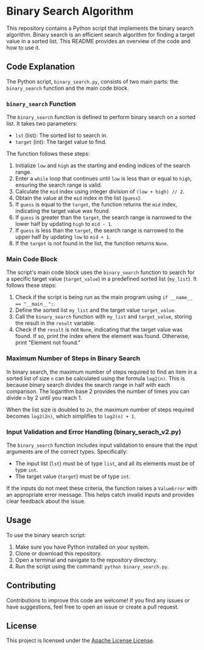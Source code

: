 # Binary Search Algorithm

This repository contains a Python script that implements the binary search algorithm. Binary search is an efficient search algorithm for finding a target value in a sorted list. This README provides an overview of the code and how to use it.

## Code Explanation

The Python script, `binary_search.py`, consists of two main parts: the `binary_search` function and the main code block.

### `binary_search` Function

The `binary_search` function is defined to perform binary search on a sorted list. It takes two parameters:
- `lst` (list): The sorted list to search in.
- `target` (int): The target value to find.

The function follows these steps:
1. Initialize `low` and `high` as the starting and ending indices of the search range.
2. Enter a `while` loop that continues until `low` is less than or equal to `high`, ensuring the search range is valid.
3. Calculate the `mid` index using integer division of `(low + high) // 2`.
4. Obtain the value at the `mid` index in the list (`guess`).
5. If `guess` is equal to the `target`, the function returns the `mid` index, indicating the target value was found.
6. If `guess` is greater than the `target`, the search range is narrowed to the lower half by updating `high` to `mid - 1`.
7. If `guess` is less than the `target`, the search range is narrowed to the upper half by updating `low` to `mid + 1`.
8. If the `target` is not found in the list, the function returns `None`.

### Main Code Block

The script's main code block uses the `binary_search` function to search for a specific target value (`target_value`) in a predefined sorted list (`my_list`). It follows these steps:
1. Check if the script is being run as the main program using `if __name__ == "__main__":`.
2. Define the sorted list `my_list` and the target value `target_value`.
3. Call the `binary_search` function with `my_list` and `target_value`, storing the result in the `result` variable.
4. Check if the `result` is not `None`, indicating that the target value was found. If so, print the index where the element was found. Otherwise, print "Element not found."

### Maximum Number of Steps in Binary Search

In binary search, the maximum number of steps required to find an item in a sorted list of size `n` can be calculated using the formula `log2(n)`. This is because binary search divides the search range in half with each comparison. The logarithm base 2 provides the number of times you can divide `n` by 2 until you reach 1.

When the list size is doubled to `2n`, the maximum number of steps required becomes `log2(2n)`, which simplifies to `log2(n) + 1`.


### Input Validation and Error Handling (binary_serach_v2.py)

The `binary_search` function includes input validation to ensure that the input arguments are of the correct types. Specifically:
- The input list (`lst`) must be of type `list`, and all its elements must be of type `int`.
- The target value (`target`) must be of type `int`.

If the inputs do not meet these criteria, the function raises a `ValueError` with an appropriate error message. This helps catch invalid inputs and provides clear feedback about the issue.

## Usage

To use the binary search script:
1. Make sure you have Python installed on your system.
2. Clone or download this repository.
3. Open a terminal and navigate to the repository directory.
4. Run the script using the command: `python binary_search.py`.



## Contributing

Contributions to improve this code are welcome! If you find any issues or have suggestions, feel free to open an issue or create a pull request.

## License

This project is licensed under the [Apache License License](LICENSE).
